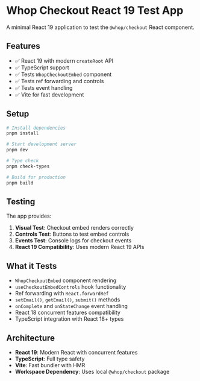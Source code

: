 # Whop Checkout React 19 Test App

A minimal React 19 application to test the `@whop/checkout` React component.

## Features

- ✅ React 19 with modern `createRoot` API
- ✅ TypeScript support
- ✅ Tests `WhopCheckoutEmbed` component
- ✅ Tests ref forwarding and controls
- ✅ Tests event handling
- ✅ Vite for fast development

## Setup

```bash
# Install dependencies
pnpm install

# Start development server
pnpm dev

# Type check
pnpm check-types

# Build for production
pnpm build
```

## Testing

The app provides:

1. **Visual Test**: Checkout embed renders correctly
2. **Controls Test**: Buttons to test embed controls
3. **Events Test**: Console logs for checkout events
4. **React 19 Compatibility**: Uses modern React 19 APIs

## What it Tests

- `WhopCheckoutEmbed` component rendering
- `useCheckoutEmbedControls` hook functionality
- Ref forwarding with `React.forwardRef`
- `setEmail()`, `getEmail()`, `submit()` methods
- `onComplete` and `onStateChange` event handling
- React 18 concurrent features compatibility
- TypeScript integration with React 18+ types

## Architecture

- **React 19**: Modern React with concurrent features
- **TypeScript**: Full type safety
- **Vite**: Fast bundler with HMR
- **Workspace Dependency**: Uses local `@whop/checkout` package
